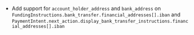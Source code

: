 * Add support for `account_holder_address` and `bank_address` on `FundingInstructions.bank_transfer.financial_addresses[].iban` and `PaymentIntent.next_action.display_bank_transfer_instructions.financial_addresses[].iban`